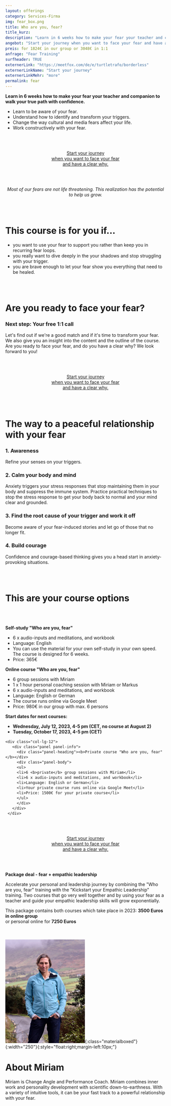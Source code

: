 ```yaml
---
layout: offerings
category: Services-Firma
img: fear_box.png
title: Who are you, fear?
title_kurz:
description: "Learn in 6 weeks how to make your fear your teacher and companion to walk your true path with confidence. Most of our fears are not life threatening. This realization has the potential to help us grow.."
angebot: "Start your journey when you want to face your fear and have a clear why."
preis: for 1824€ in our group or 3048€ in 1:1
anfrage: "Fear Training"
surfheader: TRUE
externerLink: "https://meetfox.com/de/e/turtletrafo/borderless"
externerLinkName: "Start your journey"
externerLinkMehr: "more"
permalink: fear
---
```


<b>Learn in 6 weeks how to make your fear your teacher and companion to walk your true path with confidence.</b>
* Learn to be aware of your fear.
* Understand how to identify and transform your triggers.
* Change the way cultural and media fears affect your life.
* Work constructively with your fear.

<br><br>
<center>
<!-- MeetFox static button start -->
<link href="https://app.meetfox.com/assets/styles/popup.css" rel="stylesheet" />
<script src="https://app.meetfox.com/assets/libs/popup.min.js" type="text/javascript"></script>
<a href="" class="btn btn-primary btn-xl text-uppercase js-scroll-trigger" onclick="MeetFox.initStaticButton({ url: 'https://meetfox.com/de/e/turtletrafo/borderless' });return false;">Start your journey<br>
when you want to face your fear<br>
and have a clear why.</a>
<!-- MeetFox static button end -->
</center>

<br><br>
<center><i>
Most of our fears are not life threatening. This realization has the potential to help us grow.
</i></center>

<br><br>
# This course is for you if...
* you want to use your fear to support you rather than keep you in recurring fear loops.
* you really want to dive deeply in the your shadows and stop struggling with your trigger.
* you are brave enough to let your fear show you everything that need to be healed.

<br><br>
# Are you ready to face your fear?
### Next step: Your free 1:1 call
Let's find out if we're a good match and if it's time to transform your fear. We also give you an insight into the content and the outline of the course. Are you ready to face your fear, and do you have a clear why? We look forward to you!

<br><br>
<center>
<!-- MeetFox static button start -->
<link href="https://app.meetfox.com/assets/styles/popup.css" rel="stylesheet" />
<script src="https://app.meetfox.com/assets/libs/popup.min.js" type="text/javascript"></script>
<a href="" class="btn btn-primary btn-xl text-uppercase js-scroll-trigger" onclick="MeetFox.initStaticButton({ url: 'https://meetfox.com/de/e/turtletrafo/borderless' });return false;">Start your journey<br>
when you want to face your fear<br>
and have a clear why.</a>
<!-- MeetFox static button end -->
</center>

<br><br>
# The way to a peaceful relationship with your fear

### 1. Awareness
Refine your senses on your triggers.

### 2. Calm your body and mind
Anxiety triggers your stress responses that stop maintaining them in your body and suppress the immune system. Practice practical techniques to stop the stress response to get your body back to normal and your mind clear and grounded.

### 3. Find the root cause of your trigger and work it off
Become aware of your fear-induced stories and let go of those that no longer fit.

### 4. Build courage
Confidence and courage-based thinking gives you a head start in anxiety-provoking situations.

<br><br>
# This are your course options
<br><br>
<div class="container">
  <div class="row">
  <div class="col-lg-12">
     <div class="panel panel-info">
       <div class="panel-heading"><b>Self-study "Who are you, fear"</b></div>
       <div class="panel-body">
       <ul>
       <li> 6 x audio-inputs and meditations, and workbook</li>
       <li> Language: English</li>
       <li> You can use the material for your own self-study in your own speed. The course is designed for 6 weeks.</li>
       <li> Price: 365€ </li>
       </ul>
       </div>
     </div>
   </div>

   <div class="col-lg-12">
      <div class="panel panel-info">
        <div class="panel-heading"><b>Online course "Who are you, fear"</b></div>
        <div class="panel-body">
        <ul>
        <li>6 group sessions with Miriam</li>
        <li>1 x 1 hour personal coaching session with Miriam or Markus</li>
        <li>6 x audio-inputs and meditations, and workbook</li>
        <li>Language: English or German</li>
        <li>The course runs online via Google Meet</li>
        <li>Price: 980€ in our group with max. 6 persons</li>
        </ul>
        <b>Start dates for next courses:
        <ul>
        <li>Wednesday, July 12, 2023, 4-5 pm (CET, no course at August 2)</li>
        <li>Tuesday, October 17, 2023, 4-5 pm (CET)</li>
        </ul>
        </b>
        </div>
      </div>
    </div>




    <div class="col-lg-12">
       <div class="panel panel-info">
         <div class="panel-heading"><b>Private course "Who are you, fear"</b></div>
         <div class="panel-body">
         <ul>
         <li>6 <b>private</b> group sessions with Miriam</li>
         <li>6 x audio-inputs and meditations, and workbook</li>
         <li>Language: English or German</li>
         <li>Your private course runs online via Google Meet</li>
         <li>Price: 1500€ for your private course</li>
         </ul>
         </div>
       </div>
     </div>

</div>
</div>

<br><br>
<center>
<!-- MeetFox static button start -->
<link href="https://app.meetfox.com/assets/styles/popup.css" rel="stylesheet" />
<script src="https://app.meetfox.com/assets/libs/popup.min.js" type="text/javascript"></script>
<a href="" class="btn btn-primary btn-xl text-uppercase js-scroll-trigger" onclick="MeetFox.initStaticButton({ url: 'https://meetfox.com/de/e/turtletrafo/borderless' });return false;">Start your journey<br>
when you want to face your fear<br>
and have a clear why.</a>
<!-- MeetFox static button end -->
</center>

<br><br>
<div class="container">
  <div class="row">
  <div class="col-lg-12">
     <div class="panel panel-info">
       <div class="panel-heading"><b>Package deal - fear + empathic leadership</b></div>
       <div class="panel-body">
<p>Accelerate your personal and leadership journey by combining the "Who are you, fear" training with the "Kickstart your Empathic Leadership" training. Two courses that go very well together and by using your fear as a teacher and guide your empathic leadership skills will grow exponentially.</p>
<p>
This package contains both courses which take place in 2023: <b>3500 Euros in online group</b>
<br>or personal online for <b>7250 Euros</b>
</p>
       </div>
     </div>
   </div>
</div>
</div>

<br><br>
![Miriam](/img/miriam2023.jpg){:class="materialboxed"}{:width="250"}{:style="float:right;margin-left:10px;"}
# About Miriam
Miriam is Change Angle and Performance Coach. Miriam combines inner work and personality development with scientific down-to-earthness. With a variety of intuitive tools, it can be your fast track to a powerful relationship with your fear.

